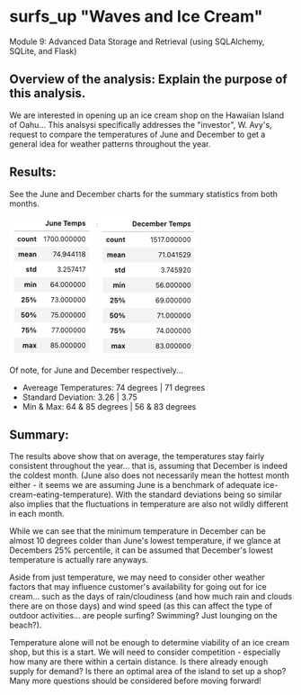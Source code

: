 # surfs_up "Waves and Ice Cream" 
 Module 9: Advanced Data Storage and Retrieval (using SQLAlchemy, SQLite, and Flask)
 
## Overview of the analysis: Explain the purpose of this analysis.
We are interested in opening up an ice cream shop on the Hawaiian Island of Oahu... This analsysi specifically addresses the "investor", W. Avy's, request to compare the temperatures of June and December to get a general idea for weather patterns throughout the year. 


## Results: 
See the June and December charts for the summary statistics from both months. 

![JUN](https://github.com/ahualoh/surfs_up/blob/main/June_temps.png)
![DEC](https://github.com/ahualoh/surfs_up/blob/main/Dec_temps.png)
 
Of note, for June and December respectively...
- Avereage Temperatures: 74 degrees | 71 degrees
- Standard Deviation: 3.26 | 3.75
- Min & Max: 64 & 85 degrees | 56 & 83 degrees

## Summary: 
 
The results above show that on average, the temperatures stay fairly consistent throughout the year... that is, assuming that December is indeed the coldest month. (June also does not necessarily mean the hottest month either - it seems we are assuming June is a benchmark of adequate ice-cream-eating-temperature). With the standard deviations being so similar also implies that the fluctuations in temperature are also not wildly different in each month. 

While we can see that the minimum temperature in December can be almost 10 degrees colder than June's lowest temperature, if we glance at Decembers 25% percentile, it can be assumed that December's lowest temperature is actually rare anyways. 
 
Aside from just temperature, we may need to consider other weather factors that may influence customer's availability for going out for ice cream... such as the days of rain/cloudiness (and how much rain and clouds there are on those days) and wind speed (as this can affect the type of outdoor activities... are people surfing? Swimming? Just lounging on the beach?). 
 
Temperature alone will not be enough to determine viability of an ice cream shop, but this is a start. We will need to consider competition - especially how many are there within a certain distance. Is there already enough supply for demand? Is there an optimal area of the island to set up a shop? Many more questions should be considered before moving forward!
